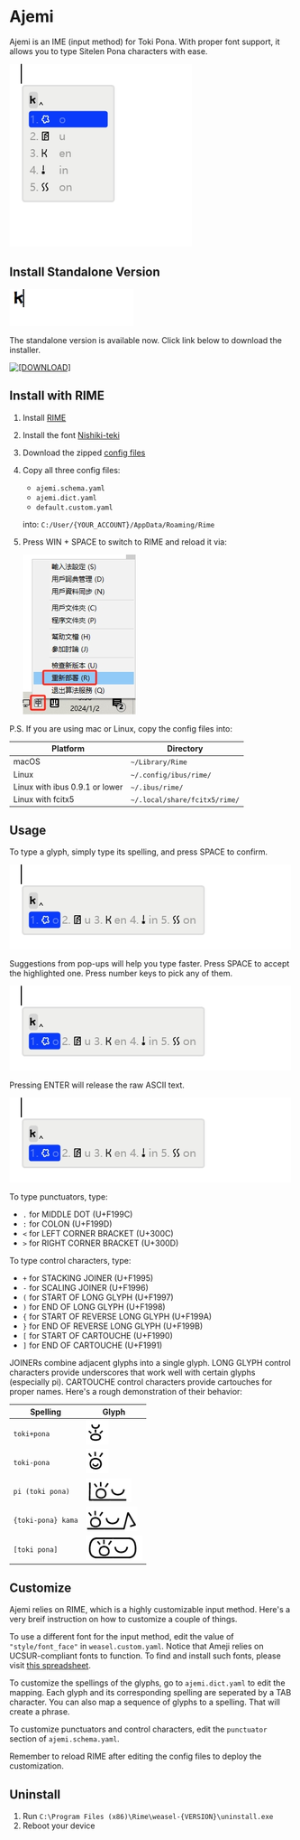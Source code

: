 # Ajemi

Ajemi is an IME (input method) for Toki Pona. With proper font support, it allows you to type Sitelen Pona characters with ease. 

![](./doc/preview.gif)

## Install Standalone Version

![](./doc/preview-standalone.gif)

The standalone version is available now. Click link below to download the installer.

[![[DOWNLOAD]](https://img.shields.io/badge/DOWNLOAD-Ajemi--0.1--Setup.exe-blue)](https://github.com/dec32/Ajemi/releases/download/v0.1/Ajemi-0.1-Setup.exe)


## Install with RIME

1. Install [RIME](https://rime.im/)
2. Install the font [Nishiki-teki](https://umihotaru.work/nishiki-teki.zip)
3. Download the zipped [config files](https://github.com/dec32/Ajemi/releases/download/v1.0-rime/Ajemi.zip)
4. Copy all three config files:

    - `ajemi.schema.yaml`
    - `ajemi.dict.yaml`
    - `default.custom.yaml`

   into: `C:/User/{YOUR_ACCOUNT}/AppData/Roaming/Rime`

5. Press WIN + SPACE to switch to RIME and reload it via:

    ![](./doc/reload.jpg)

P.S. If you are using mac or Linux, copy the config files into:

|Platform                        |Directory                    |
|--------------------------------|-----------------------------|
|macOS                           |`~/Library/Rime`             |
|Linux                           |`~/.config/ibus/rime/`       |
|Linux with ibus 0.9.1 or lower  |`~/.ibus/rime/`              |
|Linux with fcitx5               |`~/.local/share/fcitx5/rime/`|

## Usage


To type a glyph, simply type its spelling, and press SPACE to confirm. 

![](./doc/kijetesantakalu.gif)

Suggestions from pop-ups will help you type faster. Press SPACE to accept the highlighted one. Press number keys to pick any of them.

![](./doc/kije.gif)

Pressing ENTER will release the raw ASCII text.

![](./doc/release.gif)

To type punctuators, type: 

- `.` for MIDDLE DOT (U+F199C)
- `:` for COLON (U+F199D)
- `<` for LEFT CORNER BRACKET (U+300C)
- `>` for RIGHT CORNER BRACKET (U+300D)

To type control characters, type:

- `+` for STACKING JOINER (U+F1995)
- `-` for SCALING JOINER (U+F1996)
- `(` for START OF LONG GLYPH (U+F1997)
- `)` for END OF LONG GLYPH (U+F1998)
- `{` for START OF REVERSE LONG GLYPH (U+F199A)
- `}` for END OF REVERSE LONG GLYPH (U+F199B)
- `[` for START OF CARTOUCHE (U+F1990)
- `]` for END OF CARTOUCHE (U+F1991)


JOINERs combine adjacent glyphs into a single glyph. LONG GLYPH control characters provide underscores that work well with certain glyphs (especially pi). CARTOUCHE control characters provide cartouches for proper names. Here's a rough demonstration of their behavior:

|Spelling          |Glyph                                    |
|------------------|-----------------------------------------|
|`toki+pona`       |![](./doc/control-stacking.png)          |
|`toki-pona`       |![](./doc/control-scaling.png)           |
|`pi (toki pona)`  |![](./doc/control-long-glyph.png)        |
|`{toki-pona} kama`|![](./doc/control-reverse-long-glyph.png)|
|`[toki pona]`     |![](./doc/control-cartoche.png)          |


## Customize

Ajemi relies on RIME, which is a highly customizable input method. Here's a very breif instruction on how to customize a couple of things.

To use a different font for the input method, edit the value of `"style/font_face"` in `weasel.custom.yaml`. Notice that Ameji relies on UCSUR-compliant fonts to function. To find and install such fonts, please visit [this spreadsheet](https://docs.google.com/spreadsheets/d/1xwgTAxwgn4ZAc4DBnHte0cqta1aaxe112Wh1rv9w5Yk/htmlview?gid=1195574771).

To customize the spellings of the glyphs, go to `ajemi.dict.yaml` to edit the mapping. Each glyph and its corresponding spelling are seperated by a TAB character. You can also map a sequence of glyphs to a spelling. That will create a phrase.

To customize punctuators and control characters, edit the `punctuator` section of `ajemi.schema.yaml`.

Remember to reload RIME after editing the config files to deploy the customization.

## Uninstall

1. Run `C:\Program Files (x86)\Rime\weasel-{VERSION}\uninstall.exe`
2. Reboot your device
